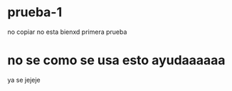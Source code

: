 # prueba-1
no copiar no esta bienxd primera prueba

# no se como se usa esto ayudaaaaaa
ya se jejeje
